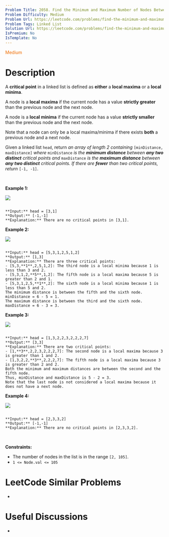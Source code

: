 ```yaml
---
Problem Title: 2058. Find the Minimum and Maximum Number of Nodes Between Critical Points
Problem Difficulty: Medium
Problem Url: https://leetcode.com/problems/find-the-minimum-and-maximum-number-of-nodes-between-critical-points/
Problem Tags: Linked List
Solution Url: https://leetcode.com/problems/find-the-minimum-and-maximum-number-of-nodes-between-critical-points/solution/
IsPremium: No
IsTemplate: No
---
```


<span style="color: rgb(239, 108, 0);">Medium</span>

# Description

A **critical point** in a linked list is defined as **either** a **local maxima** or a **local minima**.


A node is a **local maxima** if the current node has a value **strictly greater** than the previous node and the next node.


A node is a **local minima** if the current node has a value **strictly smaller** than the previous node and the next node.


Note that a node can only be a local maxima/minima if there exists **both** a previous node and a next node.


Given a linked list `head`, return *an array of length 2 containing* `[minDistance, maxDistance]` *where* `minDistance` *is the **minimum distance** between **any two distinct** critical points and* `maxDistance` *is the **maximum distance** between **any two distinct** critical points. If there are **fewer** than two critical points, return* `[-1, -1]`.


 


**Example 1:**


![](https://assets.leetcode.com/uploads/2021/10/13/a1.png)

```

**Input:** head = [3,1]
**Output:** [-1,-1]
**Explanation:** There are no critical points in [3,1].

```

**Example 2:**


![](https://assets.leetcode.com/uploads/2021/10/13/a2.png)

```

**Input:** head = [5,3,1,2,5,1,2]
**Output:** [1,3]
**Explanation:** There are three critical points:
- [5,3,**1**,2,5,1,2]: The third node is a local minima because 1 is less than 3 and 2.
- [5,3,1,2,**5**,1,2]: The fifth node is a local maxima because 5 is greater than 2 and 1.
- [5,3,1,2,5,**1**,2]: The sixth node is a local minima because 1 is less than 5 and 2.
The minimum distance is between the fifth and the sixth node. minDistance = 6 - 5 = 1.
The maximum distance is between the third and the sixth node. maxDistance = 6 - 3 = 3.

```

**Example 3:**


![](https://assets.leetcode.com/uploads/2021/10/14/a5.png)

```

**Input:** head = [1,3,2,2,3,2,2,2,7]
**Output:** [3,3]
**Explanation:** There are two critical points:
- [1,**3**,2,2,3,2,2,2,7]: The second node is a local maxima because 3 is greater than 1 and 2.
- [1,3,2,2,**3**,2,2,2,7]: The fifth node is a local maxima because 3 is greater than 2 and 2.
Both the minimum and maximum distances are between the second and the fifth node.
Thus, minDistance and maxDistance is 5 - 2 = 3.
Note that the last node is not considered a local maxima because it does not have a next node.

```

**Example 4:**


![](https://assets.leetcode.com/uploads/2021/10/13/a4.png)

```

**Input:** head = [2,3,3,2]
**Output:** [-1,-1]
**Explanation:** There are no critical points in [2,3,3,2].

```

 


**Constraints:**


* The number of nodes in the list is in the range `[2, 105]`.
* `1 <= Node.val <= 105`




# LeetCode Similar Problems

- []()

# Useful Discussions

- []()
